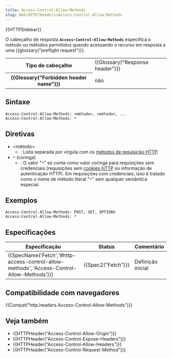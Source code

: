 ```yaml
---
title: Access-Control-Allow-Methods
slug: Web/HTTP/Headers/Access-Control-Allow-Methods
---
```


{{HTTPSidebar}}

O cabeçalho de resposta **`Access-Control-Allow-Methods`** especifica o método ou métodos permitidos quando acessando o recurso em resposta a uma {{glossary("preflight request")}}.

<table class="properties">
  <tbody>
    <tr>
      <th scope="row">Tipo de cabeçalho</th>
      <td>{{Glossary("Response header")}}</td>
    </tr>
    <tr>
      <th scope="row">{{Glossary("Forbidden header name")}}</th>
      <td>não</td>
    </tr>
  </tbody>
</table>

## Sintaxe

```
Access-Control-Allow-Methods: <método>, <método>, ...
Access-Control-Allow-Methods: *
```

## Diretivas

- \<método>
  - : Lista separada por vírgula com os [métodos de requisição HTTP](/pt-BR/docs/Web/HTTP/Methods).
- `*` (coringa)
  - : O valor "`*`" só conta como valor coringa para requisições sem credenciais (requisições sem [cookies HTTP](/pt-BR/docs/Web/HTTP/Cookies) ou informação de autenticação HTTP). Em requisições com credenciais, isso é tratado como o nome de método literal "`*`" sem qualquer semântica especial.

## Exemplos

```
Access-Control-Allow-Methods: POST, GET, OPTIONS
Access-Control-Allow-Methods: *
```

## Especificações

| Especificação                                                                                                            | Status                   | Comentário        |
| ------------------------------------------------------------------------------------------------------------------------ | ------------------------ | ----------------- |
| {{SpecName('Fetch','#http-access-control-allow-methods', 'Access-Control-Allow-Methods')}} | {{Spec2("Fetch")}} | Definição inicial |

## Compatibilidade com navegadores

{{Compat("http.headers.Access-Control-Allow-Methods")}}

## Veja também

- {{HTTPHeader("Access-Control-Allow-Origin")}}
- {{HTTPHeader("Access-Control-Expose-Headers")}}
- {{HTTPHeader("Access-Control-Allow-Headers")}}
- {{HTTPHeader("Access-Control-Request-Method")}}
